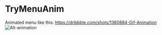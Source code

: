 # TryMenuAnim
Animated menu like this:
https://dribbble.com/shots/1360884-Gif-Animation
![Alt-animation](https://cdn.dribbble.com/users/22691/screenshots/1360884/gif_animaton.gif "Gif Animation by Sergey Valiukh")
